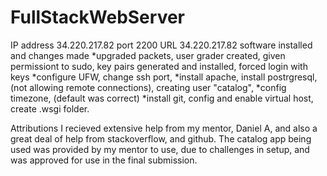# FullStackWebServer
IP address
34.220.217.82
port 2200
URL
34.220.217.82
software installed and changes made
*upgraded packets, user grader created, given permissiont to sudo, key pairs generated and installed, forced login with keys *configure UFW, change ssh port, 
*install apache, install postrgresql,(not allowing remote connections), creating user "catalog", 
*config timezone, (default was correct)
*install git, config and enable virtual host, create .wsgi folder. 

Attributions 
I recieved extensive help from my mentor, Daniel A, and also a great deal of help from stackoverflow, and github. 
The catalog app being used was provided by my mentor to use, due to challenges in setup, and was approved for use in the final submission. 

